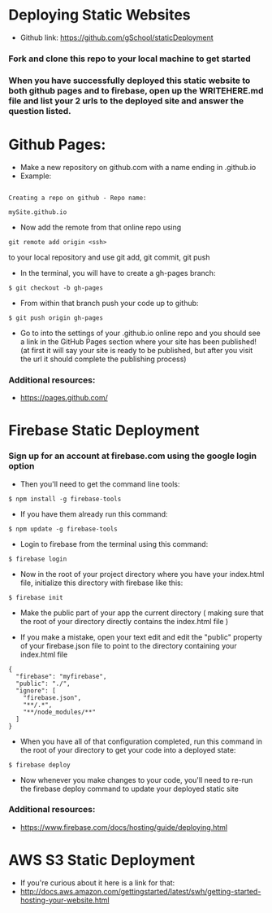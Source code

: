 # Deploying Static Websites
* Github link: https://github.com/gSchool/staticDeployment

### Fork and clone this repo to your local machine to get started

### When you have successfully deployed this static website to both github pages and to firebase, open up the WRITEHERE.md file and list your 2 urls to the deployed site and answer the question listed.


# Github Pages:
* Make a new repository on github.com with a name ending in .github.io
* Example:

```

Creating a repo on github - Repo name:

mySite.github.io
```

* Now add the remote from that online repo using
```
git remote add origin <ssh>
```

to your local repository and use git add, git commit, git push

* In the terminal, you will have to create a gh-pages branch:
```
$ git checkout -b gh-pages
```
* From within that branch push your code up to github:
```
$ git push origin gh-pages
```

* Go to into the settings of your .github.io online repo and you should see a link in the GitHub Pages section where your site has been published! (at first it will say your site is ready to be published, but after you visit the url it should complete the publishing process)

### Additional resources:
* https://pages.github.com/


# Firebase Static Deployment
### Sign up for an account at firebase.com using the google login option

* Then you'll need to get the command line tools:
```
$ npm install -g firebase-tools
```

* If you have them already run this command:
```
$ npm update -g firebase-tools
```
* Login to firebase from the terminal using this command:
```
$ firebase login
```

* Now in the root of your project directory where you have your index.html file, initialize this directory with firebase like this:
```
$ firebase init
```
* Make the public part of your app the current directory ( making sure that the root of your directory directly contains the index.html file )

* If you make a mistake, open your text edit and edit the "public" property of your firebase.json file to point to the directory containing your index.html file

```
{
  "firebase": "myfirebase",
  "public": "./",
  "ignore": [
    "firebase.json",
    "**/.*",
    "**/node_modules/**"
  ]
}
```

* When you have all of that configuration completed, run this command in the root of your directory to get your code into a deployed state:
```
$ firebase deploy
```

* Now whenever you make changes to your code, you'll need to re-run the firebase deploy command to update your deployed static site

### Additional resources:
* https://www.firebase.com/docs/hosting/guide/deploying.html

# AWS S3 Static Deployment
* If you're curious about it here is a link for that:
 * http://docs.aws.amazon.com/gettingstarted/latest/swh/getting-started-hosting-your-website.html
